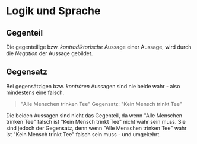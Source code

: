 # Logik und Sprache

## Gegenteil

Die gegenteilige bzw. *kontradiktorische* Aussage einer Aussage, wird durch die *Negation* der Aussage gebildet.

## Gegensatz

Bei gegensätzigen bzw. *konträren* Aussagen sind nie beide wahr - also mindestens eine falsch.

> "Alle Menschen trinken Tee" Gegensatz: "Kein Mensch trinkt Tee"

Die beiden Aussagen sind nicht das Gegenteil, da wenn "Alle Menschen trinken Tee" falsch ist "Kein Mensch trinkt Tee" nicht wahr sein muss. Sie sind jedoch der Gegensatz, denn wenn "Alle Menschen trinken Tee" wahr ist "Kein Mensch trinkt Tee" falsch sein muss - und umgekehrt.